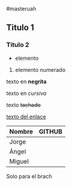 #masteruah

## Titulo 1

### Titulo 2

- elemento

1. elemento numerado

texto en **negrita**

texto en *cursiva*

texto ~~tachado~~

[texto del enlace](http://www.google.com)

| Nombre  | GITHUB      |
|---------|-------------|
|  Jorge  |             |
|  Ángel  |             |
|  Miguel |             |



Solo para el brach
